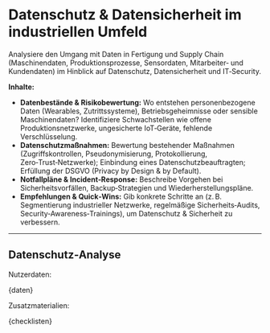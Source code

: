 # Datenschutz & Datensicherheit im industriellen Umfeld

Analysiere den Umgang mit Daten in Fertigung und Supply Chain (Maschinendaten, Produktionsprozesse, Sensordaten, Mitarbeiter‑ und Kundendaten) im Hinblick auf Datenschutz, Datensicherheit und IT‑Security.

**Inhalte:**
* **Datenbestände & Risikobewertung:** Wo entstehen personenbezogene Daten (Wearables, Zutrittssysteme), Betriebsgeheimnisse oder sensible Maschinendaten? Identifiziere Schwachstellen wie offene Produktionsnetzwerke, ungesicherte IoT‑Geräte, fehlende Verschlüsselung.
* **Datenschutzmaßnahmen:** Bewertung bestehender Maßnahmen (Zugriffskontrollen, Pseudonymisierung, Protokollierung, Zero‑Trust‑Netzwerke); Einbindung eines Datenschutzbeauftragten; Erfüllung der DSGVO (Privacy by Design & by Default).
* **Notfallpläne & Incident‑Response:** Beschreibe Vorgehen bei Sicherheitsvorfällen, Backup‑Strategien und Wiederherstellungspläne.
* **Empfehlungen & Quick‑Wins:** Gib konkrete Schritte an (z. B. Segmentierung industrieller Netzwerke, regelmäßige Sicherheits‑Audits, Security‑Awareness‑Trainings), um Datenschutz & Sicherheit zu verbessern.

---

## Datenschutz‑Analyse

Nutzerdaten:

{daten}

Zusatzmaterialien:

{checklisten}